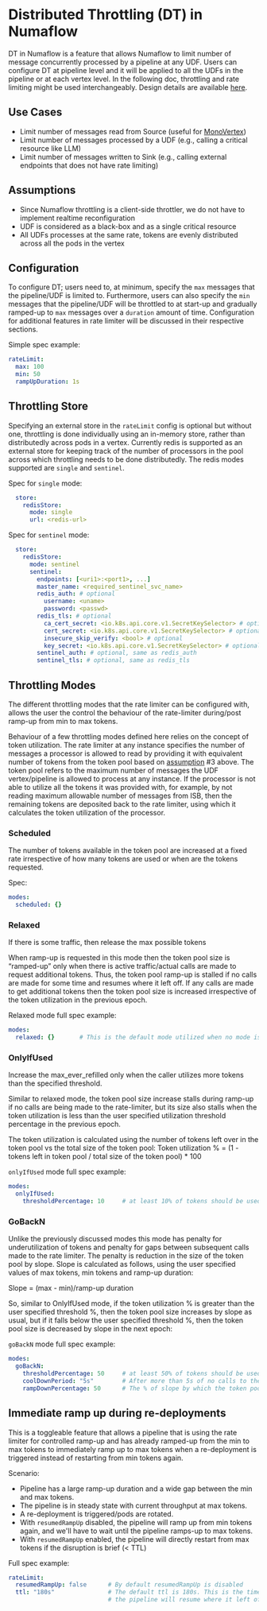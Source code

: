 # Distributed Throttling (DT) in Numaflow

DT in Numaflow is a feature that allows Numaflow to limit number of message concurrently processed by a pipeline at any
UDF. Users can configure DT at pipeline level and it will be applied to all the UDFs in the pipeline or at each vertex
level. In the following doc, throttling and rate limiting might be used interchangeably. 
Design details are available [here](../../../rust/numaflow-throttling/DESIGN.md).

## Use Cases

* Limit number of messages read from Source (useful
  for [MonoVertex](../../core-concepts/monovertex.md))
* Limit number of messages processed by a UDF (e.g., calling a critical resource like LLM)
* Limit number of messages written to Sink (e.g., calling external endpoints that does not have rate limiting)

## Assumptions

* Since Numaflow throttling is a client-side throttler, we do not have to implement realtime reconfiguration
* UDF is considered as a black-box and as a single critical resource
* All UDFs processes at the same rate, tokens are evenly distributed across all the pods in the vertex

## Configuration

To configure DT; users need to, at minimum, specify the `max` messages that the pipeline/UDF is limited to. Furthermore, 
users can also specify the `min` messages that the pipeline/UDF will be throttled to at start-up and gradually ramped-up to `max` 
messages over a `duration` amount of time. Configuration for additional features in rate limiter will be discussed in their respective sections. 

Simple spec example:
```yaml
rateLimit:
  max: 100
  min: 50
  rampUpDuration: 1s
```

## Throttling Store

Specifying an external store in the `rateLimit` config is optional but without one, throttling is done individually 
using an in-memory store, rather than distributedly across pods in a vertex. Currently redis is supported as an external store for 
keeping track of the number of processors in the pool across which throttling needs to be done distributedly.
The redis modes supported are `single` and `sentinel`.

Spec for `single` mode:
```yaml
  store:
    redisStore:
      mode: single
      url: <redis-url>
```

Spec for `sentinel` mode:
```yaml
  store:
    redisStore:
      mode: sentinel
      sentinel:
        endpoints: [<uri1>:<port1>, ...]
        master_name: <required_sentinel_svc_name>
        redis_auth: # optional
          username: <uname>
          password: <passwd>
        redis_tls: # optional
          ca_cert_secret: <io.k8s.api.core.v1.SecretKeySelector> # optional
          cert_secret: <io.k8s.api.core.v1.SecretKeySelector> # optional
          insecure_skip_verify: <bool> # optional
          key_secret: <io.k8s.api.core.v1.SecretKeySelector> # optional
        sentinel_auth: # optional, same as redis_auth
        sentinel_tls: # optional, same as redis_tls
```

## Throttling Modes

The different throttling modes that the rate limiter can be configured with, allows the user the control the behaviour of the
rate-limiter during/post ramp-up from min to max tokens.

Behaviour of a few throttling modes defined here relies on the concept of token utilization. 
The rate limiter at any instance specifies the number of messages a processor is allowed to read by providing it with 
equivalent number of tokens from the token pool based on [assumption](#assumptions) #3 above.
The token pool refers to the maximum number of messages the UDF vertex/pipeline is allowed to process at any instance.
If the processor is not able to utilize all the tokens it was provided with, for example, by not reading maximum allowable number 
of messages from ISB, then the remaining tokens are deposited back to the rate limiter, using which it calculates the token 
utilization of the processor.

### Scheduled

The number of tokens available in the token pool are increased at a fixed rate irrespective of how many tokens are used or when are the tokens requested.

Spec:
```yaml
modes:
  scheduled: {}
```

### Relaxed

If there is some traffic, then release the max possible tokens

When ramp-up is requested in this mode then the token pool size is “ramped-up” only when there is active traffic/actual calls are made to request additional tokens.
Thus, the token pool ramp-up is stalled if no calls are made for some time and resumes where it left off. 
If any calls are made to get additional tokens then the token pool size is increased irrespective of the token utilization in the previous epoch.

Relaxed mode full spec example:

```yaml
modes:
  relaxed: {}       # This is the default mode utilized when no mode is specified.
```

### OnlyIfUsed

Increase the max_ever_refilled only when the caller utilizes more tokens than the specified threshold.

Similar to relaxed mode, the token pool size increase stalls during ramp-up if no calls are being made to the rate-limiter, 
but its size also stalls when the token utilization is less than the user specified utilization threshold percentage in the previous epoch.

The token utilization is calculated using the number of tokens left over in the token pool vs the total size of the token pool:
Token utilization % = (1 - tokens left in token pool / total size of the token pool) * 100

`onlyIfUsed` mode full spec example:
```yaml
modes:
  onlyIfUsed:
    thresholdPercentage: 10     # at least 10% of tokens should be used before token pool is increased (default is 50)
```

### GoBackN

Unlike the previously discussed modes this mode has penalty for underutilization of tokens and penalty for gaps between
subsequent calls made to the rate limiter. The penalty is reduction in the size of the token pool by slope.
Slope is calculated as follows, using the user specified values of max tokens, min tokens and ramp-up duration:

Slope = (max - min)/ramp-up duration

So, similar to OnlyIfUsed mode, if the token utilization % is greater than the user specified threshold %, then the token
pool size increases by slope as usual, but if it falls below the user specified threshold %, then the token pool size is 
decreased by slope in the next epoch:

`goBackN` mode full spec example:

```yaml
modes:
  goBackN:
    thresholdPercentage: 50     # at least 50% of tokens should be used before token pool is increased, otherwise decreased
    coolDownPeriod: "5s"        # After more than 5s of no calls to the rate limiter, the token pool size is reduced
    rampDownPercentage: 50      # The % of slope by which the token pool size is reduced 
```

## Immediate ramp up during re-deployments

This is a toggleable feature that allows a pipeline that is using the rate limiter for controlled ramp-up and has already 
ramped-up from the min to max tokens to immediately ramp up to max tokens when a re-deployment is triggered instead of 
restarting from min tokens again. 

Scenario:
* Pipeline has a large ramp-up duration and a wide gap between the min and max tokens.
* The pipeline is in steady state with current throughput at max tokens.
* A re-deployment is triggered/pods are rotated.
* With `resumedRampUp` disabled, the pipeline will ramp up from min tokens again, and we'll have to wait until 
  the pipeline ramps-up to max tokens.
* With `resumedRampUp` enabled, the pipeline will directly restart from max tokens if the disruption is brief (< TTL)

Full spec example:
```yaml
rateLimit:
  resumedRampUp: false      # By default resumedRampUp is disabled
  ttl: "180s"               # The default ttl is 180s. This is the time within which, if the pipeline restarts, it will be considered as a re-deployment and 
                            # the pipeline will resume where it left off in case resumedRampUp is enabled.
```

